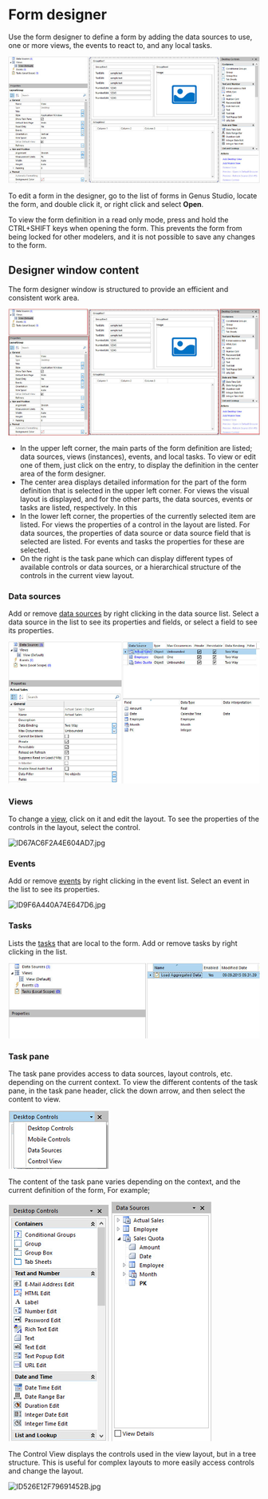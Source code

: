 # Form designer

Use the form designer to define a form by adding the data sources to use, one or more views, the events to react to, and any local tasks.

![ID429CE78D0F1548F5.jpg](media/ID429CE78D0F1548F5.jpg)

To edit a form in the designer, go to the list of forms in Genus Studio, locate the form, and double click it, or right click and select **Open**.

To view the form definition in a read only mode, press and hold the CTRL+SHIFT keys when opening the form. This prevents the form from being locked for other modelers, and it is not possible to save any changes to the form.


## Designer window content

The form designer window is structured to provide an efficient and consistent work area.

![IDA827BFFACC454C43.jpg](media/IDA827BFFACC454C43.jpg)

*   In the upper left corner, the main parts of the form definition are listed; data sources, views (instances), events, and local tasks. To view or edit one of them, just click on the entry, to display the definition in the center area of the form designer.
*   The center area displays detailed information for the part of the form definition that is selected in the upper left corner. For views the visual layout is displayed, and for the other parts, the data sources, events or tasks are listed, respectively. In this
*   In the lower left corner, the properties of the currently selected item are listed. For views the properties of a control in the layout are listed. For data sources, the properties of data source or data source field that is selected are listed. For events and tasks the properties for these are selected.
*   On the right is the task pane which can display different types of available controls or data sources, or a hierarchical structure of the controls in the current view layout.

### Data sources

Add or remove [data sources](../user-interface/tables/data-sources.md "Data Sources") by right clicking in the data source list. Select a data source in the list to see its properties and fields, or select a field to see its properties.

![IDFB521EF34FCD4BEB.jpg](media/IDFB521EF34FCD4BEB.jpg)

### Views

To change a [view](views.md "Views"), click on it and edit the layout. To see the properties of the controls in the layout, select the control.

![ID67AC6F2A4E604AD7.jpg](media/ID67AC6F2A4E604AD7.jpg)

### Events

Add or remove [events](events.md "Events") by right clicking in the event list. Select an event in the list to see its properties.

![ID9F6A440A74E647D6.jpg](media/ID9F6A440A74E647D6.jpg)

### Tasks

Lists the [tasks](tasks.md "Tasks") that are local to the form. Add or remove tasks by right clicking in the list.

![ID5100057D816F4297.jpg](media/ID5100057D816F4297.jpg)

### Task pane

The task pane provides access to data sources, layout controls, etc. depending on the current context. To view the different contents of the task pane, in the task pane header, click the down arrow, and then select the content to view.

![ID02A0B85A528D4D10.jpg](media/ID02A0B85A528D4D10.jpg)

The content of the task pane varies depending on the context, and the current definition of the form, For example;

![ID045D32AC5D154913.jpg](media/ID045D32AC5D154913.jpg) ![IDF9D95D7D008C48B4.jpg](media/IDF9D95D7D008C48B4.jpg)

The Control View displays the controls used in the view layout, but in a tree structure. This is useful for complex layouts to more easily access controls and change the layout.

![ID526E12F79691452B.jpg](media/ID526E12F79691452B.jpg)

